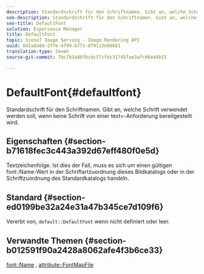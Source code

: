 ```yaml
---
description: Standardschrift für den Schriftnamen. Gibt an, welche Schrift verwendet werden soll, wenn keine Schrift von einer text=-Anforderung bereitgestellt wird.
seo-description: Standardschrift für den Schriftnamen. Gibt an, welche Schrift verwendet werden soll, wenn keine Schrift von einer text=-Anforderung bereitgestellt wird.
seo-title: DefaultFont
solution: Experience Manager
title: DefaultFont
topic: Scene7 Image Serving - Image Rendering API
uuid: 0d1ada8d-2ffe-4799-b771-8f9113e04661
translation-type: tm+mt
source-git-commit: 7bc7b3a86fbcdc57cfdc31745fae3afc06e44b15

---
```



# DefaultFont{#defaultfont}

Standardschrift für den Schriftnamen. Gibt an, welche Schrift verwendet werden soll, wenn keine Schrift von einer text=-Anforderung bereitgestellt wird.

## Eigenschaften {#section-b71618fec3c443a392d67eff480f0e5d}

Textzeichenfolge. Ist dies der Fall, muss es sich um einen gültigen font::Name-Wert in der Schriftartzuordnung dieses Bildkatalogs oder in der Schriftzuordnung des Standardkatalogs handeln.

## Standard {#section-ed0199be32a24e31a47b345ce7d109f6}

Vererbt von, `default::DefaultFont` wenn nicht definiert oder leer.

## Verwandte Themen {#section-b012591f90a2428a8062afe4f3b6ce33}

[font::Name](../../../../../is-api/image-catalog/image-serving-api-ref/c-image-catalog-reference/c-font-map-reference/r-name-font.md#reference-c55889877dc54aabb60734dcde86ee76) , [attribute::FontMapFile](../../../../../is-api/image-catalog/image-serving-api-ref/c-image-catalog-reference/c-attributes-reference/r-fontmapfile.md#reference-22e077d4595b45b6a6e549b8499ecb76)
